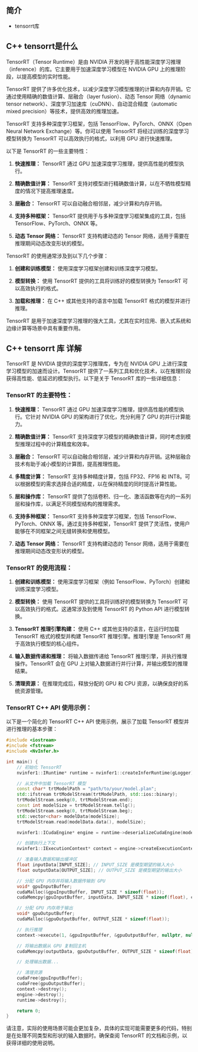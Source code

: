 ## 简介

+ tensorrt库

## C++ tensorrt是什么

TensorRT（Tensor Runtime）是由 NVIDIA 开发的用于高性能深度学习推理（inference）的库。它主要用于加速深度学习模型在 NVIDIA GPU 上的推理阶段，以提高模型的实时性能。

TensorRT 提供了许多优化技术，以减少深度学习模型推理的计算和内存开销。它通过使用精确的数值计算、层融合（layer fusion）、动态 Tensor 网络（dynamic tensor network）、深度学习加速库（cuDNN）、自动混合精度（automatic mixed precision）等技术，提供高效的推理加速。

TensorRT 支持多种深度学习框架，包括 TensorFlow、PyTorch、ONNX（Open Neural Network Exchange）等。你可以使用 TensorRT 将经过训练的深度学习模型转换为 TensorRT 可以高效执行的格式，以利用 GPU 进行快速推理。

以下是 TensorRT 的一些主要特性：

1. **快速推理：** TensorRT 通过 GPU 加速深度学习推理，提供高性能的模型执行。

2. **精确数值计算：** TensorRT 支持对模型进行精确数值计算，以在不牺牲模型精度的情况下提高推理速度。

3. **层融合：** TensorRT 可以自动融合相邻层，减少计算和内存开销。

4. **支持多种框架：** TensorRT 提供用于与多种深度学习框架集成的工具，包括 TensorFlow、PyTorch、ONNX 等。

5. **动态 Tensor 网络：** TensorRT 支持构建动态的 Tensor 网络，适用于需要在推理期间动态改变形状的模型。

TensorRT 的使用通常涉及到以下几个步骤：

1. **创建和训练模型：** 使用深度学习框架创建和训练深度学习模型。

2. **模型转换：** 使用 TensorRT 提供的工具将训练好的模型转换为 TensorRT 可以高效执行的格式。

3. **加载和推理：** 在 C++ 或其他支持的语言中加载 TensorRT 格式的模型并进行推理。

TensorRT 是用于加速深度学习推理的强大工具，尤其在实时应用、嵌入式系统和边缘计算等场景中具有重要作用。

## C++ tensorrt 库 详解

TensorRT 是 NVIDIA 提供的深度学习推理库，专为在 NVIDIA GPU 上进行深度学习模型的加速而设计。TensorRT 提供了一系列工具和优化技术，以在推理阶段获得高性能、低延迟的模型执行。以下是关于 TensorRT 库的一些详细信息：

### TensorRT 的主要特性：

1. **快速推理：** TensorRT 通过 GPU 加速深度学习推理，提供高性能的模型执行。它针对 NVIDIA GPU 的架构进行了优化，充分利用了 GPU 的并行计算能力。

2. **精确数值计算：** TensorRT 支持深度学习模型的精确数值计算，同时考虑到模型推理过程中的计算精度和效率。

3. **层融合：** TensorRT 可以自动融合相邻层，减少计算和内存开销。这种层融合技术有助于减小模型的计算图，提高推理性能。

4. **多精度计算：** TensorRT 支持多种精度计算，包括 FP32、FP16 和 INT8。可以根据模型的需求选择合适的精度，以在保持精度的同时提高计算性能。

5. **层和操作库：** TensorRT 提供了包括卷积、归一化、激活函数等在内的一系列层和操作库，以满足不同模型结构的推理需求。

6. **支持多种框架：** TensorRT 支持多种深度学习框架，包括 TensorFlow、PyTorch、ONNX 等。通过支持多种框架，TensorRT 提供了灵活性，使用户能够在不同框架之间无缝转换和使用模型。

7. **动态 Tensor 网络：** TensorRT 支持构建动态的 Tensor 网络，适用于需要在推理期间动态改变形状的模型。

### TensorRT 的使用流程：

1. **创建和训练模型：** 使用深度学习框架（例如 TensorFlow、PyTorch）创建和训练深度学习模型。

2. **模型转换：** 使用 TensorRT 提供的工具将训练好的模型转换为 TensorRT 可以高效执行的格式。这通常涉及到使用 TensorRT 的 Python API 进行模型转换。

3. **TensorRT 推理引擎构建：** 使用 C++ 或其他支持的语言，在运行时加载 TensorRT 格式的模型并构建 TensorRT 推理引擎。推理引擎是 TensorRT 用于高效执行模型的核心组件。

4. **输入数据传递和推理：** 将输入数据传递给 TensorRT 推理引擎，并执行推理操作。TensorRT 会在 GPU 上对输入数据进行并行计算，并输出模型的推理结果。

5. **清理资源：** 在推理完成后，释放分配的 GPU 和 CPU 资源，以确保良好的系统资源管理。

### TensorRT C++ API 使用示例：

以下是一个简化的 TensorRT C++ API 使用示例，展示了加载 TensorRT 模型并进行推理的基本步骤：

```cpp
#include <iostream>
#include <fstream>
#include <NvInfer.h>

int main() {
    // 初始化 TensorRT
    nvinfer1::IRuntime* runtime = nvinfer1::createInferRuntime(gLogger);

    // 从文件中加载 TensorRT 模型
    const char* trtModelPath = "path/to/your/model.plan";
    std::ifstream trtModelStream(trtModelPath, std::ios::binary);
    trtModelStream.seekg(0, trtModelStream.end);
    const int modelSize = trtModelStream.tellg();
    trtModelStream.seekg(0, trtModelStream.beg);
    std::vector<char> modelData(modelSize);
    trtModelStream.read(modelData.data(), modelSize);

    nvinfer1::ICudaEngine* engine = runtime->deserializeCudaEngine(modelData.data(), modelSize, nullptr);

    // 创建执行上下文
    nvinfer1::IExecutionContext* context = engine->createExecutionContext();

    // 准备输入数据和输出缓冲区
    float inputData[INPUT_SIZE]; // INPUT_SIZE 是模型期望的输入大小
    float outputData[OUTPUT_SIZE]; // OUTPUT_SIZE 是模型期望的输出大小

    // 分配 GPU 内存并将输入数据传输到 GPU
    void* gpuInputBuffer;
    cudaMalloc(&gpuInputBuffer, INPUT_SIZE * sizeof(float));
    cudaMemcpy(gpuInputBuffer, inputData, INPUT_SIZE * sizeof(float), cudaMemcpyHostToDevice);

    // 分配 GPU 内存用于输出
    void* gpuOutputBuffer;
    cudaMalloc(&gpuOutputBuffer, OUTPUT_SIZE * sizeof(float));

    // 执行推理
    context->execute(1, &gpuInputBuffer, &gpuOutputBuffer, nullptr, nullptr);

    // 将输出数据从 GPU 复制回主机
    cudaMemcpy(outputData, gpuOutputBuffer, OUTPUT_SIZE * sizeof(float), cudaMemcpyDeviceToHost);

    // 处理输出数据...

    // 清理资源
    cudaFree(gpuInputBuffer);
    cudaFree(gpuOutputBuffer);
    context->destroy();
    engine->destroy();
    runtime->destroy();

    return 0;
}
```

请注意，实际的使用场景可能会更加复杂，具体的实现可能需要更多的代码，特别是在处理不同类型和形状的输入数据时。确保查阅 TensorRT 的文档和示例，以获得详细的使用说明。